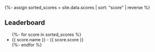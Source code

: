 {%- assign sorted_scores = site.data.scores | sort: "score" | reverse %}

<div class="leaderboard">
<h2>Leaderboard</h2>
<ul>
  {%- for score in sorted_scores %}
    <li>{{ score.name }} - {{ score.score }}</li>
  {%- endfor %}
</ul>
</div>

